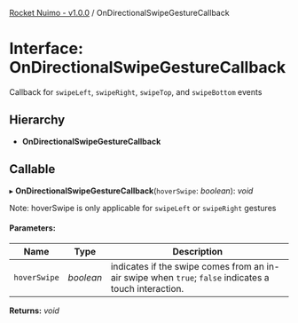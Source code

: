 [Rocket Nuimo - v1.0.0](../README.md) / OnDirectionalSwipeGestureCallback

# Interface: OnDirectionalSwipeGestureCallback

Callback for `swipeLeft`, `swipeRight`, `swipeTop`, and `swipeBottom` events

## Hierarchy

* **OnDirectionalSwipeGestureCallback**

## Callable

▸ **OnDirectionalSwipeGestureCallback**(`hoverSwipe`: *boolean*): *void*

Note: hoverSwipe is only applicable for `swipeLeft` or `swipeRight` gestures

#### Parameters:

Name | Type | Description |
------ | ------ | ------ |
`hoverSwipe` | *boolean* | indicates if the swipe comes from an in-air swipe when `true`; `false`                     indicates a touch interaction.    |

**Returns:** *void*
